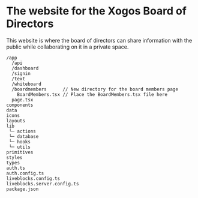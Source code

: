 # The website for the Xogos Board of Directors

This website is where the board of directors can share information with the
public while collaborating on it in a private space.

```
/app
  /api
  /dashboard
  /signin
  /text
  /whiteboard
  /boardmembers      // New directory for the board members page
    BoardMembers.tsx // Place the BoardMembers.tsx file here
  page.tsx
components
data
icons
layouts
lib
 └─ actions
 └─ database
 └─ hooks
 └─ utils
primitives
styles
types
auth.ts
auth.config.ts
liveblocks.config.ts
liveblocks.server.config.ts
package.json
```
